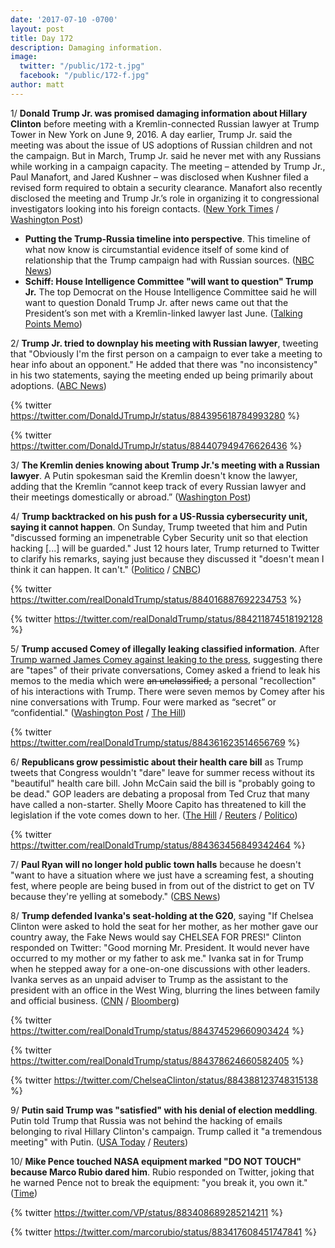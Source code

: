 ```yaml
---
date: '2017-07-10 -0700'
layout: post
title: Day 172
description: Damaging information.
image:
  twitter: "/public/172-t.jpg"
  facebook: "/public/172-f.jpg"
author: matt
---
```


1/ **Donald Trump Jr. was promised damaging information about Hillary Clinton** before meeting with a Kremlin-connected Russian lawyer at Trump Tower in New York on June 9, 2016. A day earlier, Trump Jr. said the meeting was about the issue of US adoptions of Russian children and not the campaign. But in March, Trump Jr. said he never met with any Russians while working in a campaign capacity. The meeting – attended by Trump Jr., Paul Manafort, and Jared Kushner – was disclosed when Kushner filed a revised form required to obtain a security clearance. Manafort also recently disclosed the meeting and Trump Jr.’s role in organizing it to congressional investigators looking into his foreign contacts. ([New York Times](https://www.nytimes.com/2017/07/09/us/politics/trump-russia-kushner-manafort.html) / [Washington Post](https://www.washingtonpost.com/news/the-fix/wp/2017/07/10/donald-trump-jr-just-contradicted-a-whole-bunch-of-white-house-denials-of-russian-contacts/))

* **Putting the Trump-Russia timeline into perspective**. This timeline of what now know is circumstantial evidence itself of some kind of relationship that the Trump campaign had with Russian sources. ([NBC News](http://www.nbcnews.com/politics/first-read/putting-trump-russia-timeline-perspective-n781236))
* **Schiff: House Intelligence Committee "will want to question" Trump Jr.** The top Democrat on the House Intelligence Committee said he will want to question Donald Trump Jr. after news came out that the President’s son met with a Kremlin-linked lawyer last June. ([Talking Points Memo](http://talkingpointsmemo.com/livewire/house-intelligence-committee-will-want-to-question-trump-jr))

2/ **Trump Jr. tried to downplay his meeting with Russian lawyer**, tweeting that "Obviously I'm the first person on a campaign to ever take a meeting to hear info about an opponent." He added that there was "no inconsistency" in his two statements, saying the meeting ended up being primarily about adoptions. ([ABC News](http://abcnews.go.com/Politics/donald-trump-jr-russian-attorney-offered-damaging-info/story?id=48535254))

{% twitter https://twitter.com/DonaldJTrumpJr/status/884395618784993280 %}

{% twitter https://twitter.com/DonaldJTrumpJr/status/884407949476626436 %}

3/ **The Kremlin denies knowing about Trump Jr.'s meeting with a Russian lawyer**. A Putin spokesman said the Kremlin doesn't know the lawyer, adding that the Kremlin “cannot keep track of every Russian lawyer and their meetings domestically or abroad.” ([Washington Post](https://www.washingtonpost.com/world/kremlin-denies-knowing-of-donald-trump-jr-meeting-with-russian-lawyer-during-2016-campaign/2017/07/10/c2bfee34-6566-11e7-a1d7-9a32c91c6f40_story.html))

4/ **Trump backtracked on his push for a US-Russia cybersecurity unit, saying it cannot happen**. On Sunday, Trump tweeted that him and Putin "discussed forming an impenetrable Cyber Security unit so that election hacking [...] will be guarded." Just 12 hours later, Trump returned to Twitter to clarify his remarks, saying just because they discussed it "doesn't mean I think it can happen. It can't." ([Politico](http://www.politico.com/story/2017/07/09/trump-russia-cyber-experts-240340) / [CNBC](http://www.cnbc.com/2017/07/09/trump-on-his-impenetrable-cybersecurity-unit-with-putin-i-didnt-mean-it.html))

{% twitter https://twitter.com/realDonaldTrump/status/884016887692234753 %}

{% twitter https://twitter.com/realDonaldTrump/status/884211874518192128 %}

5/ **Trump accused Comey of illegally leaking classified information**. After [Trump warned James Comey against leaking to the press](https://whatthefuckjusthappenedtoday.com/2017/05/12/Day-113/#2-in-a-tweet-trump-warned-james-come), suggesting there are "tapes" of their private conversations, Comey asked a friend to leak his memos to the media which were <s>an unclassified,</s> a personal "recollection" of his interactions with Trump. There were seven memos by Comey after his nine conversations with Trump. Four were marked as “secret” or “confidential." ([Washington Post](https://www.washingtonpost.com/news/post-politics/wp/2017/07/10/trump-accuses-comey-of-illegally-leaking-classified-information/) / [The Hill](http://thehill.com/policy/national-security/341225-comeys-private-memos-on-trump-conversations-contained-classified))

{% twitter https://twitter.com/realDonaldTrump/status/884361623514656769 %}

6/ **Republicans grow pessimistic about their health care bill** as Trump tweets that Congress wouldn't "dare" leave for summer recess without its "beautiful" health care bill. John McCain said the bill is "probably going to be dead." GOP leaders are debating a proposal from Ted Cruz that many have called a non-starter. Shelly Moore Capito has threatened to kill the legislation if the vote comes down to her. ([The Hill](http://thehill.com/blogs/blog-briefing-room/341234-trump-i-cannot-imagine-congress-would-leave-washington-without) / [Reuters](https://www.reuters.com/article/us-usa-healthcare-mccain-idUSKBN19U0Q1) / [Politico](http://www.politico.com/story/2017/07/09/capito-gop-senator-opposes-health-bill-240311))

{% twitter https://twitter.com/realDonaldTrump/status/884363456849342464 %}

7/ **Paul Ryan will no longer hold public town halls** because he doesn't "want to have a situation where we just have a screaming fest, a shouting fest, where people are being bused in from out of the district to get on TV because they're yelling at somebody." ([CBS News](http://www.cbsnews.com/news/paul-ryan-tries-to-quell-town-hall-controversy-but-residents-still-want-to-talk-to-him/))

8/ **Trump defended Ivanka's seat-holding at the G20**, saying "If Chelsea Clinton were asked to hold the seat for her mother, as her mother gave our country away, the Fake News would say CHELSEA FOR PRES!" Clinton responded on Twitter: "Good morning Mr. President. It would never have occurred to my mother or my father to ask me." Ivanka sat in for Trump when he stepped away for a one-on-one discussions with other leaders. Ivanka serves as an unpaid adviser to Trump as the assistant to the president with an office in the West Wing, blurring the lines between family and official business. ([CNN](http://www.cnn.com/2017/07/10/politics/president-trump-defends-ivankas-seat-holding/index.html) / [Bloomberg](https://www.bloomberg.com/news/articles/2017-07-08/ivanka-trump-sits-in-for-her-father-at-g-20-meeting-table))

{% twitter https://twitter.com/realDonaldTrump/status/884374529660903424 %}

{% twitter https://twitter.com/realDonaldTrump/status/884378624660582405 %}

{% twitter https://twitter.com/ChelseaClinton/status/884388123748315138 %}

9/ **Putin said Trump was "satisfied" with his denial of election meddling**. Putin told Trump that Russia was not behind the hacking of emails belonging to rival Hillary Clinton's campaign. Trump called it "a tremendous meeting" with Putin. ([USA Today](https://www.usatoday.com/story/news/politics/2017/07/08/putin-trump-satisfied-denials-russian-meddling-u-s-election/461731001/) / [Reuters](https://www.reuters.com/article/us-g20-germany-putin-trump-idUSKBN19T0R9))

10/ **Mike Pence touched NASA equipment marked "DO NOT TOUCH" because Marco Rubio dared him**. Rubio responded on Twitter, joking that he warned Pence not to break the equipment: "you break it, you own it." ([Time](http://time.com/4849939/mike-pence-nasa-marco-rubio-touch/))

{% twitter https://twitter.com/VP/status/883408689285214211 %}

{% twitter https://twitter.com/marcorubio/status/883417608451747841 %}